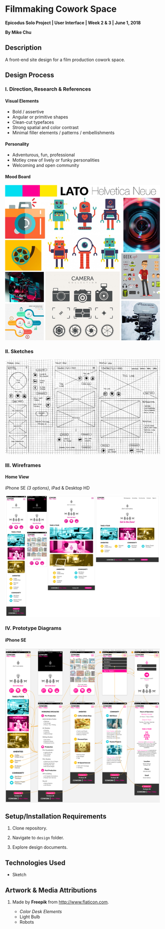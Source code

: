 # Filmmaking Cowork Space

**Epicodus Solo Project | User Interface | Week 2 & 3 | June 1, 2018**

**By Mike Chu**

## Description

A front-end site design for a film production cowork space.

## Design Process

### I. Direction, Research & References

#### Visual Elements

- Bold / assertive
- Angular or primitive shapes
- Clean-cut typefaces
- Strong spatial and color contrast
- Minimal filler elements / patterns / embellishments

#### Personality

- Adventurous, fun, professional
- Motley crew of lively or funky personalities
- Welcoming and open community

#### Mood Board

![Mood Board](moodboard.jpg?raw=true "Mood Board")

### II. Sketches

![Sketches](sketch.jpg?raw=true "Sketches")

### III. Wireframes

#### Home View

iPhone SE *(3 options)*, iPad & Desktop HD

![Wireframes](wireframes-home.jpg?raw=true "Wireframes - Home View")

### IV. Prototype Diagrams

#### iPhone SE

![Prototype](prototype-iphone.png?raw=true "iPhone SE - Prototype Diagram")

## Setup/Installation Requirements

1. Clone repository.

2. Navigate to `design` folder.

3. Explore design documents.

## Technologies Used

- Sketch

## Artwork & Media Attributions

1. Made by **Freepik** from http://www.flaticon.com.

    - *Color Desk Elements*
    - Light Bulb
    - Robots
